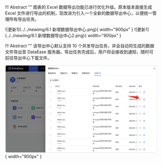 !!! Abstract ""
    图表的 Excel 数据导出功能已进行优化升级。原本版本直接生成 Excel 文件进行导出的机制，现改进为引入一个全新的数据导出中心，以便统一管理所有导出任务。     
    
![更新1](../../newimg/6.1 新增数据导出中心.png){ width="900px" }
![更新1](../../newimg/6.1 新增数据导出中心2.png){ width="900px" }

!!! Abstract ""
    该导出中心默认支持 10 个并发导出任务，并会自动将生成的数据文件导出至 DataEase 服务器。导出任务完成后，用户将会接收到通知，随时可前往导出中心下载文件。

![更新1](../../newimg/数据中心文件下载.png){ width="900px" }